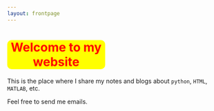 ```yaml
---
layout: frontpage
---
```


<h1 style="width:45%;color:red;background:yellow;border-radius:10px;text-align:center;">Welcome to my website</h1>

This is the place where I share my notes and blogs about `python`, `HTML`, `MATLAB`, etc.  

Feel free to send me emails.

